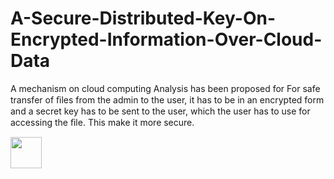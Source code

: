 # A-Secure-Distributed-Key-On-Encrypted-Information-Over-Cloud-Data
A mechanism on cloud computing Analysis has been proposed for For safe transfer of ﬁles from the admin to the user, 
it has to be in an encrypted form and a secret key has to be sent to the user, 
which the user has to use for accessing the ﬁle. This make it more secure.



<a href="https://sourcerer.io/dineshkumarkummara"><img src="https://avatars0.githubusercontent.com/u/35969117?v=4" height="50px" width="50px" alt=""/></a>

<a href="https://sourcerer.io/dineshkumarkummara"><img src="https://img.shields.io/badge/Java-23%20commits-orange.svg" alt=""></a>
